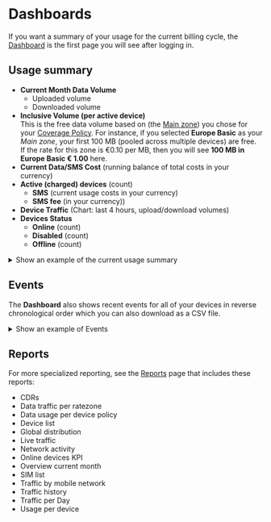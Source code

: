 # Dashboards

If you want a summary of your usage for the current billing cycle, the [Dashboard](https://portal.emnify.com/) is the first page you will see after logging in.

## Usage summary 

- **Current Month Data Volume**
  - Uploaded volume
  - Downloaded volume
- **Inclusive Volume (per active device)**  
  This is the free data volume based on (the [Main zone](sims-and-devices/device-group-policies#zones)) you chose for your [Coverage Policy](sims-and-devices/device-group-policies#coverage-policies).
  For instance, if you selected **Europe Basic** as your *Main zone*, your first 100 MB (pooled across multiple devices) are free.
  If the rate for this zone is €0.10 per MB, then you will see **100 MB in Europe Basic € 1.00** here.
- **Current Data/SMS Cost** (running balance of total costs in your currency)
- **Active (charged) devices** (count)
  - **SMS** (current usage costs in your currency)
  - **SMS fee** (in your currency))
- **Device Traffic** (Chart: last 4 hours, upload/download volumes)
- **Devices Status**
  - **Online** (count)
  - **Disabled** (count)
  - **Offline** (count)

<details>
  <summary>Show an example of the current usage summary</summary>
  <img
    src={require('./assets/dashboard-usage.png').default}
    style={{width:695}}
    alt=""
  />
</details>

## Events

The **Dashboard** also shows recent events for all of your devices in reverse chronological order which you can also download as a CSV file.

<details>
  <summary>Show an example of Events</summary>
  <img
    src={require('./assets/dashboard-events.png').default}
    alt=""
  />
</details>

## Reports

For more specialized reporting, see the [Reports](https://portal.emnify.com/reports/default) page that includes these reports:

- CDRs
- Data traffic per ratezone
- Data usage per device policy
- Device list
- Global distribution
- Live traffic
- Network activity
- Online devices KPI
- Overview current month
- SIM list
- Traffic by mobile network
- Traffic history
- Traffic per Day
- Usage per device
